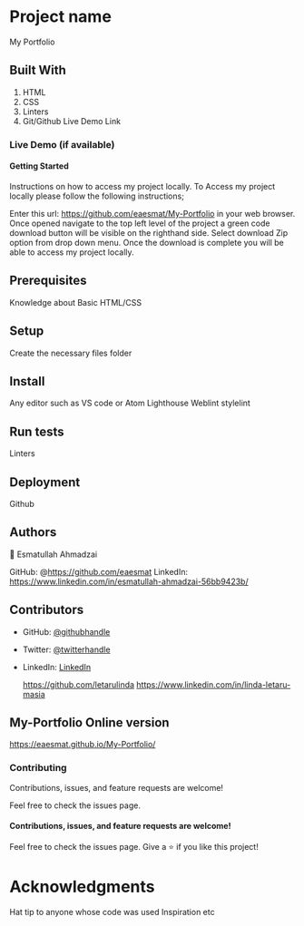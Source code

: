 # Project name
My Portfolio
## Built With
1. HTML
2. CSS
3. Linters
4. Git/Github
Live Demo Link

### Live Demo (if available)


#### Getting Started
Instructions on how to access my project locally. To Access my project locally please follow the following instructions;

Enter this url: https://github.com/eaesmat/My-Portfolio in your web browser.
Once opened navigate to the top left level of the project a green code download button will be visible on the righthand side.
Select download Zip option from drop down menu.
Once the download is complete you will be able to access my project locally.

## Prerequisites
Knowledge about Basic HTML/CSS
## Setup
Create the necessary files folder
## Install
Any editor such as VS code or Atom
Lighthouse
Weblint
stylelint
## Run tests
Linters
## Deployment
Github

## Authors
👤 Esmatullah Ahmadzai


GitHub: @https://github.com/eaesmat
LinkedIn: https://www.linkedin.com/in/esmatullah-ahmadzai-56bb9423b/
## Contributors

- GitHub: [@githubhandle](https://github.com/eudondian)
- Twitter: [@twitterhandle](https://twitter.com/eudondian)
- LinkedIn: [LinkedIn](https://www.linkedin.com/in/esther-udondian-186849119/)

  https://github.com/letarulinda
  https://www.linkedin.com/in/linda-letaru-masia


## My-Portfolio Online version

https://eaesmat.github.io/My-Portfolio/

### Contributing
Contributions, issues, and feature requests are welcome!

Feel free to check the issues page.


#### Contributions, issues, and feature requests are welcome!

Feel free to check the issues page.
Give a ⭐️ if you like this project!



# Acknowledgments
Hat tip to anyone whose code was used
Inspiration
etc